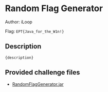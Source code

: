 # Random Flag Generator
Author: iLoop

Flag: `EPT{Java_for_the_W1n!}`
## Description
```
{description}
```

## Provided challenge files
* [RandomFlagGenerator.jar](RandomFlagGenerator.jar)
